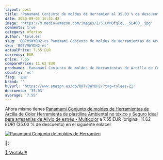 ```yaml
---
layout: post
title: 'Panamami Conjunto de moldes de Herramien al 35.03 % de descuento'
date: 2020-09-05 16:45:42
image: 'https://m.media-amazon.com/images/I/51CnMOfqlqL._SL400_.jpg'
comments: true
category: ofertas
author: 'tole.es'
slug: 'B07V9WYDH2-es Panamami Conjunto de moldes de Herramientas de Arcilla de...'
sku: 'B07V9WYDH2-es'
actualPrice: 7.55 EUR
currency: EUR
price: 7.55
comparePrice: 11.62 EUR
prodname: 'Panamami Conjunto de moldes de Herramientas de Arcilla de Color  Herramienta de plastilina Ambiental  no tóxico y Seguro  Ideal para artesanías de Alivio de estrés - Multicolor'
country: 'es'
flag: '🇪🇸'
brand: ''
buyurl: 'https://www.amazon.es/dp/B07V9WYDH2/?tag=tolees-21'
descuento: '35.03'
average: '7.55'
---
```


Ahora mismo tienes [Panamami Conjunto de moldes de Herramientas de Arcilla de Color  Herramienta de plastilina Ambiental  no tóxico y Seguro  Ideal para artesanías de Alivio de estrés - Multicolor](https://www.amazon.es/dp/B07V9WYDH2/?tag=tolees-21) a 7.55 EUR (original: 11.62 EUR) (35.03 %  de descuento) en el siguiente enlace!

[![Panamami Conjunto de moldes de Herramien](https://m.media-amazon.com/images/I/51CnMOfqlqL._SL400_.jpg)](https://www.amazon.es/dp/B07V9WYDH2/?tag=tolees-21)

🔎:


[🛒 Visítala!!!](https://www.amazon.es/dp/B07V9WYDH2/?tag=tolees-21)
